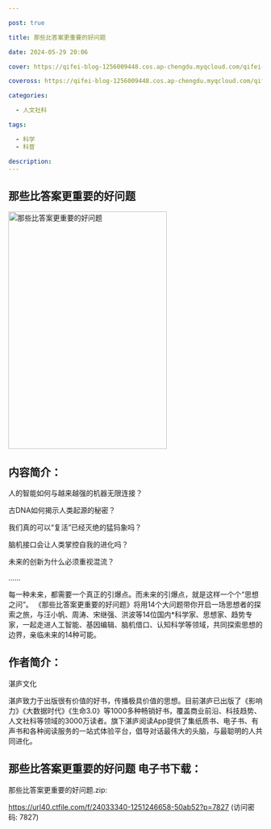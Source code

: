 ```yaml
---

post: true

title: 那些比答案更重要的好问题

date: 2024-05-29 20:06

cover: https://qifei-blog-1256009448.cos.ap-chengdu.myqcloud.com/qifei-blog/64e76683661c6c8e54c06c83.jpg

coveross: https://qifei-blog-1256009448.cos.ap-chengdu.myqcloud.com/qifei-blog/64e76683661c6c8e54c06c83.jpg

categories:

  - 人文社科

tags:

  - 科学
  - 科普

description:
---
```


## 那些比答案更重要的好问题
<img alt="那些比答案更重要的好问题 " class="aligncenter loaded" data-was-processed="true" decoding="async" fetchpriority="high" height="471" src="https://qifei-blog-1256009448.cos.ap-chengdu.myqcloud.com/qifei-blog/64e76683661c6c8e54c06c83.jpg " style="cursor: zoom-in;" width="314"/>

## 内容简介：

人的智能如何与越来越强的机器无限连接？

古DNA如何揭示人类起源的秘密？

我们真的可以“复活”已经灭绝的猛犸象吗？

脑机接口会让人类掌控自我的进化吗？

未来的创新为什么必须重视混流？

……

每一种未来，都需要一个真正的引爆点。而未来的引爆点，就是这样一个个“思想之问”。 《那些比答案更重要的好问题》将用14个大问题带你开启一场思想者的探索之旅，与汪小帆、周涛、宋继强、洪波等14位国内*科学家、思想家、趋势专家，一起走进人工智能、基因编辑、脑机借口、认知科学等领域，共同探索思想的边界，亲临未来的14种可能。

## 作者简介：

湛庐文化

湛庐致力于出版很有价值的好书，传播极具价值的思想。目前湛庐已出版了《影响力》《大数据时代》《生命3.0》等1000多种畅销好书，覆盖商业前沿、科技趋势、人文社科等领域的3000万读者。旗下湛庐阅读App提供了集纸质书、电子书、有声书和各种阅读服务的一站式体验平台，倡导对话最伟大的头脑，与最聪明的人共同进化。

## 那些比答案更重要的好问题 电子书下载：

那些比答案更重要的好问题.zip: 

https://url40.ctfile.com/f/24033340-1251246658-50ab52?p=7827 (访问密码: 7827)
